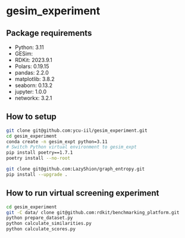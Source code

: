 # gesim_experiment

## Package requirements

- Python: 3.11
- GESim:
- RDKit: 2023.9.1
- Polars: 0.19.15
- pandas: 2.2.0
- matplotlib: 3.8.2
- seaborn: 0.13.2
- jupyter: 1.0.0
- networkx: 3.2.1

## How to setup

```bash
git clone git@github.com:ycu-iil/gesim_experiment.git
cd gesim_experiment
conda create -n gesim_expt python=3.11
# Switch Python virtual environment to gesim_expt
pip install poetry==1.7.1
poetry install --no-root

git clone git@github.com:LazyShion/graph_entropy.git
pip install --upgrade .
```

## How to run virtual screening experiment

```bash
cd gesim_experiment
git -C data/ clone git@github.com:rdkit/benchmarking_platform.git
python prepare_dataset.py
python calculate_similarities.py
python calculate_scores.py 
```
